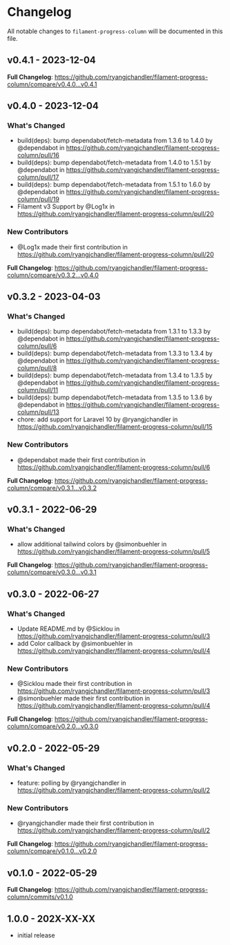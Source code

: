 # Changelog

All notable changes to `filament-progress-column` will be documented in this file.

## v0.4.1 - 2023-12-04

**Full Changelog**: https://github.com/ryangjchandler/filament-progress-column/compare/v0.4.0...v0.4.1

## v0.4.0 - 2023-12-04

### What's Changed

* build(deps): bump dependabot/fetch-metadata from 1.3.6 to 1.4.0 by @dependabot in https://github.com/ryangjchandler/filament-progress-column/pull/16
* build(deps): bump dependabot/fetch-metadata from 1.4.0 to 1.5.1 by @dependabot in https://github.com/ryangjchandler/filament-progress-column/pull/17
* build(deps): bump dependabot/fetch-metadata from 1.5.1 to 1.6.0 by @dependabot in https://github.com/ryangjchandler/filament-progress-column/pull/19
* Filament v3 Support by @Log1x in https://github.com/ryangjchandler/filament-progress-column/pull/20

### New Contributors

* @Log1x made their first contribution in https://github.com/ryangjchandler/filament-progress-column/pull/20

**Full Changelog**: https://github.com/ryangjchandler/filament-progress-column/compare/v0.3.2...v0.4.0

## v0.3.2 - 2023-04-03

### What's Changed

- build(deps): bump dependabot/fetch-metadata from 1.3.1 to 1.3.3 by @dependabot in https://github.com/ryangjchandler/filament-progress-column/pull/6
- build(deps): bump dependabot/fetch-metadata from 1.3.3 to 1.3.4 by @dependabot in https://github.com/ryangjchandler/filament-progress-column/pull/8
- build(deps): bump dependabot/fetch-metadata from 1.3.4 to 1.3.5 by @dependabot in https://github.com/ryangjchandler/filament-progress-column/pull/11
- build(deps): bump dependabot/fetch-metadata from 1.3.5 to 1.3.6 by @dependabot in https://github.com/ryangjchandler/filament-progress-column/pull/13
- chore: add support for Laravel 10 by @ryangjchandler in https://github.com/ryangjchandler/filament-progress-column/pull/15

### New Contributors

- @dependabot made their first contribution in https://github.com/ryangjchandler/filament-progress-column/pull/6

**Full Changelog**: https://github.com/ryangjchandler/filament-progress-column/compare/v0.3.1...v0.3.2

## v0.3.1 - 2022-06-29

### What's Changed

- allow additional tailwind colors by @simonbuehler in https://github.com/ryangjchandler/filament-progress-column/pull/5

**Full Changelog**: https://github.com/ryangjchandler/filament-progress-column/compare/v0.3.0...v0.3.1

## v0.3.0 - 2022-06-27

### What's Changed

- Update README.md by @Sicklou in https://github.com/ryangjchandler/filament-progress-column/pull/3
- add Color callback by @simonbuehler in https://github.com/ryangjchandler/filament-progress-column/pull/4

### New Contributors

- @Sicklou made their first contribution in https://github.com/ryangjchandler/filament-progress-column/pull/3
- @simonbuehler made their first contribution in https://github.com/ryangjchandler/filament-progress-column/pull/4

**Full Changelog**: https://github.com/ryangjchandler/filament-progress-column/compare/v0.2.0...v0.3.0

## v0.2.0 - 2022-05-29

### What's Changed

- feature: polling by @ryangjchandler in https://github.com/ryangjchandler/filament-progress-column/pull/2

### New Contributors

- @ryangjchandler made their first contribution in https://github.com/ryangjchandler/filament-progress-column/pull/2

**Full Changelog**: https://github.com/ryangjchandler/filament-progress-column/compare/v0.1.0...v0.2.0

## v0.1.0 - 2022-05-29

**Full Changelog**: https://github.com/ryangjchandler/filament-progress-column/commits/v0.1.0

## 1.0.0 - 202X-XX-XX

- initial release
